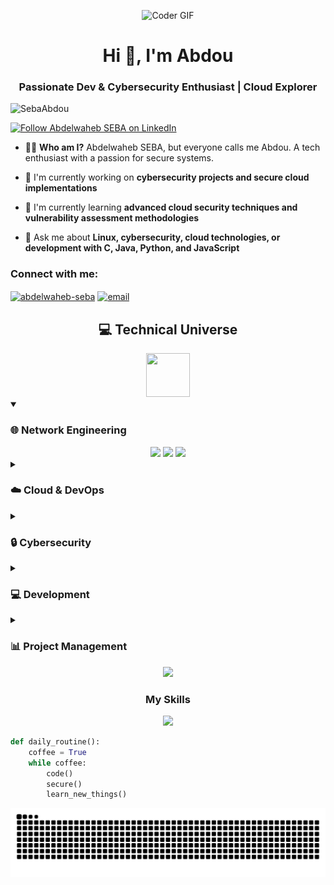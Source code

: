 <p align="center">
  <img src="https://media.licdn.com/dms/image/v2/D4D16AQFp016-eosIuA/profile-displaybackgroundimage-shrink_350_1400/B4DZZJlSepGgAY-/0/1744991234493?e=1755734400&v=beta&t=_MfShgeUbB4-23NvHSmwiSIUmsLO7dppAwfmkj_HZ90" alt="Coder GIF" width="900"/>
</p>

<h1 align="center">Hi 👋, I'm Abdou</h1>
<h3 align="center">Passionate Dev & Cybersecurity Enthusiast | Cloud Explorer</h3>

<p align="left"> <img src="https://komarev.com/ghpvc/?username=SebaAbdou&label=Profile%20views&color=0e75b6&style=flat" alt="SebaAbdou" /> </p>

<p align="left"> 
  <a href="https://www.linkedin.com/in/abdelwaheb-seba/" target="blank">
    <img src="https://img.shields.io/badge/Follow%20Me-LinkedIn-blue?style=for-the-badge&logo=linkedin" 
         alt="Follow Abdelwaheb SEBA on LinkedIn" />
  </a> 
</p>

- 🧙‍♂️ **Who am I?** Abdelwaheb SEBA, but everyone calls me Abdou. A tech enthusiast with a passion for secure systems.

- 🔭 I'm currently working on **cybersecurity projects and secure cloud implementations**

- 🌱 I'm currently learning **advanced cloud security techniques and vulnerability assessment methodologies**

- 💬 Ask me about **Linux, cybersecurity, cloud technologies, or development with C, Java, Python, and JavaScript**

<h3 align="left">Connect with me:</h3>
<p align="left">
<a href="https://www.linkedin.com/in/abdelwaheb-seba/" target="blank"><img align="center" src="https://raw.githubusercontent.com/rahuldkjain/github-profile-readme-generator/master/src/images/icons/Social/linked-in-alt.svg" alt="abdelwaheb-seba" height="30" width="40" /></a>
<a href="mailto:abdelwaheb.seba@gmail.com" target="_blank">
  <img align="center" src="https://cdn.simpleicons.org/gmail/EA4335" alt="email" height="35" width="40" />
</a>
</p>

<h2 align="center">💻 Technical Universe</h2>

<div align="center">
  <img src="https://media2.giphy.com/media/QssGEmpkyEOhBCb7e1/giphy.gif?cid=ecf05e47a0n3gi1bfqntqmob8g9aid1oyj2wr3ds3mg700bl&rid=giphy.gif" width="70px" height="70px">
</div>

<details open>
<summary><h3>🌐 Network Engineering</h3></summary>
<div align="center">
  <a href="#"><img src="https://img.shields.io/badge/OpenVPN-EA7E20?style=for-the-badge&logo=openvpn&logoColor=white" /></a>
  <a href="#"><img src="https://img.shields.io/badge/WireGuard-88171A?style=for-the-badge&logo=wireguard&logoColor=white" /></a>
  <a href="#"><img src="https://img.shields.io/badge/Nginx-009639?style=for-the-badge&logo=nginx&logoColor=white" /></a>
</div>
</details>

<details>
<summary><h3>☁️ Cloud & DevOps</h3></summary>
<div align="center">
  <a href="#"><img src="https://img.shields.io/badge/Docker-2496ED?style=for-the-badge&logo=docker&logoColor=white" /></a>
  <a href="#"><img src="https://img.shields.io/badge/Kubernetes-326CE5?style=for-the-badge&logo=kubernetes&logoColor=white" /></a>
  <a href="#"><img src="https://img.shields.io/badge/Terraform-7B42BC?style=for-the-badge&logo=terraform&logoColor=white" /></a>
  <a href="#"><img src="https://img.shields.io/badge/GitLab_CI-FC6D26?style=for-the-badge&logo=gitlab&logoColor=white" /></a>
  <a href="#"><img src="https://img.shields.io/badge/GitHub_Actions-2088FF?style=for-the-badge&logo=github-actions&logoColor=white" /></a>
  <a href="#"><img src="https://img.shields.io/badge/Jenkins-D24939?style=for-the-badge&logo=jenkins&logoColor=white" /></a>
  <a href="#"><img src="https://img.shields.io/badge/AWS_EC2-FF9900?style=for-the-badge&logo=amazon-aws&logoColor=white" /></a>
  <a href="#"><img src="https://img.shields.io/badge/AWS_S3-569A31?style=for-the-badge&logo=amazon-s3&logoColor=white" /></a>
  <a href="#"><img src="https://img.shields.io/badge/Azure-0078D4?style=for-the-badge&logo=microsoft-azure&logoColor=white" /></a>
  <a href="#"><img src="https://img.shields.io/badge/VMware-607078?style=for-the-badge&logo=vmware&logoColor=white" /></a>
  <a href="#"><img src="https://img.shields.io/badge/Ubuntu-E95420?style=for-the-badge&logo=ubuntu&logoColor=white" /></a>
  <a href="#"><img src="https://img.shields.io/badge/CentOS-262577?style=for-the-badge&logo=centos&logoColor=white" /></a>
  <a href="#"><img src="https://img.shields.io/badge/VirtualBox-183A61?style=for-the-badge&logo=virtualbox&logoColor=white" /></a>
</div>
</details>

<details>
<summary><h3>🔒 Cybersecurity</h3></summary>
<div align="center">
  <a href="#"><img src="https://img.shields.io/badge/Kali_Linux-557C94?style=for-the-badge&logo=kali-linux&logoColor=white" /></a>
  <a href="#"><img src="https://img.shields.io/badge/Wireshark-1679A7?style=for-the-badge&logo=wireshark&logoColor=white" /></a>
  <a href="#"><img src="https://img.shields.io/badge/Metasploit-E34F26?style=for-the-badge&logo=metasploit&logoColor=white" /></a>
  <a href="#"><img src="https://img.shields.io/badge/BurpSuite-FF6633?style=for-the-badge&logo=burp&logoColor=white" /></a>
  <a href="#"><img src="https://img.shields.io/badge/Nessus-7DB9B6?style=for-the-badge&logo=tenable&logoColor=white" /></a>
  <a href="#"><img src="https://img.shields.io/badge/ELK_Stack-005571?style=for-the-badge&logo=elastic-stack&logoColor=white" /></a>
  <a href="#"><img src="https://img.shields.io/badge/Splunk-000000?style=for-the-badge&logo=splunk&logoColor=white" /></a>
  <a href="#"><img src="https://img.shields.io/badge/Wazuh-024593?style=for-the-badge&logo=wazuh&logoColor=white" /></a>
  <a href="#"><img src="https://img.shields.io/badge/OWASP_ZAP-F9A03C?style=for-the-badge&logo=owasp&logoColor=white" /></a>
  <a href="#"><img src="https://img.shields.io/badge/Snort-DD0031?style=for-the-badge&logo=cisco&logoColor=white" /></a>
  <a href="#"><img src="https://img.shields.io/badge/Nmap-0E83CD?style=for-the-badge&logo=nmap&logoColor=white" /></a>
  <a href="#"><img src="https://img.shields.io/badge/OpenVAS-81B29A?style=for-the-badge&logo=openvas&logoColor=white" /></a>
  <a href="#"><img src="https://img.shields.io/badge/Suricata-0078D4?style=for-the-badge&logo=suricata&logoColor=white" /></a>
  <a href="#"><img src="https://img.shields.io/badge/Hashcat-5468FF?style=for-the-badge&logo=hashcat&logoColor=white" /></a>
  <a href="#"><img src="https://img.shields.io/badge/JWT-000000?style=for-the-badge&logo=json-web-tokens&logoColor=white" /></a>
  <a href="#"><img src="https://img.shields.io/badge/Cloudflare-F38020?style=for-the-badge&logo=cloudflare&logoColor=white" /></a>
  <a href="#"><img src="https://img.shields.io/badge/Shodan-E50914?style=for-the-badge&logo=shodan&logoColor=white" /></a>
  <a href="#"><img src="https://img.shields.io/badge/Aircrack--ng-00599C?style=for-the-badge&logo=aircrack-ng&logoColor=white" /></a>
  <a href="#"><img src="https://img.shields.io/badge/John_the_Ripper-F37626?style=for-the-badge&logo=john&logoColor=white" /></a>
  <a href="#"><img src="https://img.shields.io/badge/Hydra-4B275F?style=for-the-badge&logo=hydra&logoColor=white" /></a>
</div>
</details>

<details>
<summary><h3>💻 Development</h3></summary>
<div align="center">
  <a href="#"><img src="https://img.shields.io/badge/Python-3776AB?style=for-the-badge&logo=python&logoColor=white" /></a>
  <a href="#"><img src="https://img.shields.io/badge/C-00599C?style=for-the-badge&logo=c&logoColor=white" /></a>
  <a href="#"><img src="https://img.shields.io/badge/Java-ED8B00?style=for-the-badge&logo=java&logoColor=white" /></a>
  <a href="#"><img src="https://img.shields.io/badge/PHP-777BB4?style=for-the-badge&logo=php&logoColor=white" /></a>
  <a href="#"><img src="https://img.shields.io/badge/JavaScript-F7DF1E?style=for-the-badge&logo=javascript&logoColor=black" /></a>
  <a href="#"><img src="https://img.shields.io/badge/TypeScript-3178C6?style=for-the-badge&logo=typescript&logoColor=white" /></a>
  <a href="#"><img src="https://img.shields.io/badge/Node.js-339933?style=for-the-badge&logo=node.js&logoColor=white" /></a>
  <a href="#"><img src="https://img.shields.io/badge/Express-000000?style=for-the-badge&logo=express&logoColor=white" /></a>
  <a href="#"><img src="https://img.shields.io/badge/Spring_Boot-6DB33F?style=for-the-badge&logo=spring-boot&logoColor=white" /></a>
  <a href="#"><img src="https://img.shields.io/badge/React.js-61DAFB?style=for-the-badge&logo=react&logoColor=black" /></a>
  <a href="#"><img src="https://img.shields.io/badge/Vue.js-4FC08D?style=for-the-badge&logo=vue.js&logoColor=white" /></a>
  <a href="#"><img src="https://img.shields.io/badge/PostgreSQL-316192?style=for-the-badge&logo=postgresql&logoColor=white" /></a>
  <a href="#"><img src="https://img.shields.io/badge/MongoDB-47A248?style=for-the-badge&logo=mongodb&logoColor=white" /></a>
  <a href="#"><img src="https://img.shields.io/badge/JUnit-25A162?style=for-the-badge&logo=junit5&logoColor=white" /></a>
  <a href="#"><img src="https://img.shields.io/badge/pytest-0A9EDC?style=for-the-badge&logo=pytest&logoColor=white" /></a>
  <a href="#"><img src="https://img.shields.io/badge/Git-F05032?style=for-the-badge&logo=git&logoColor=white" /></a>
  <a href="#"><img src="https://img.shields.io/badge/GitHub-181717?style=for-the-badge&logo=github&logoColor=white" /></a>
  <a href="#"><img src="https://img.shields.io/badge/MySQL-4479A1?style=for-the-badge&logo=mysql&logoColor=white" /></a>
  <a href="#"><img src="https://img.shields.io/badge/PowerShell-5391FE?style=for-the-badge&logo=powershell&logoColor=white" /></a>
  <a href="#"><img src="https://img.shields.io/badge/Bash-4EAA25?style=for-the-badge&logo=gnu-bash&logoColor=white" /></a>
</div>
</details>

<details>
<summary><h3>📊 Project Management</h3></summary>
<div align="center">
  <a href="#"><img src="https://img.shields.io/badge/Jira-0052CC?style=for-the-badge&logo=jira&logoColor=white" /></a>
  <a href="#"><img src="https://img.shields.io/badge/Trello-0052CC?style=for-the-badge&logo=trello&logoColor=white" /></a>
  <a href="#"><img src="https://img.shields.io/badge/Notion-000000?style=for-the-badge&logo=notion&logoColor=white" /></a>
</div>
</details>

<div align="center">
  <img width="600" src="https://i.pinimg.com/originals/e4/26/70/e426702edf874b181aced1e2fa5c6cde.gif" />
</div>

<div align="center">
  <h3>My Skills</h3>
  <img src="https://skillicons.dev/icons?i=aws,kubernetes,docker,terraform,gitlab,github,python,c,java,php,javascript,typescript,nodejs,express,spring,react,vue,postgresql,mongodb,linux,bash" /><br>
</div>

```python
def daily_routine():
    coffee = True
    while coffee:
        code()
        secure()
        learn_new_things()
```

<picture>
  <source media="(prefers-color-scheme: dark)" srcset="https://raw.githubusercontent.com/SebaAbdou/SebaAbdou/output/github-snake-dark.svg" />
  <source media="(prefers-color-scheme: light)" srcset="https://raw.githubusercontent.com/SebaAbdou/SebaAbdou/output/github-snake.svg" />
  <img alt="github-snake" src="https://raw.githubusercontent.com/SebaAbdou/SebaAbdou/output/github-snake.svg" />
</picture>
